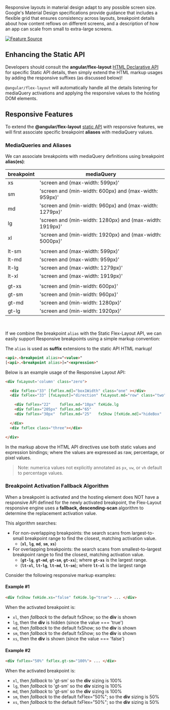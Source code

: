Responsive layouts in material design adapt to any possible screen size. Google's Material Design specifications 
provide guidance that includes a flexible grid that ensures consistency across layouts, breakpoint details about how 
content reflows on different screens, and a description of how an app can scale from small to extra-large screens.

[![Feature Source](http://material-design.storage.googleapis.com/publish/material_v_4/material_ext_publish/0B8olV15J7abPSGFxemFiQVRtb1k/layout_adaptive_breakpoints_01.png)](https://material.io/guidelines/layout/responsive-ui.html)

## Enhancing the Static API

Developers should consult the **angular/flex-layout** 
[HTML Declarative API](https://github.com/angular/flex-layout/wiki/API-Documentation#html-api-declarative) for specific 
Static API details, then simply extend the HTML  markup usages by adding the responsive suffixes (as discussed below)!

`@angular/flex-layout` will automatically handle all the details listening for mediaQuery activations and applying the 
responsive values to the hosting DOM elements.

## Responsive Features

To extend the **@angular/flex-layout** 
[static API](https://github.com/angular/flex-layout/wiki/Declarative-API-Overview) with responsive features, we will 
first associate specific breakpoint **aliases** with mediaQuery values. 

### MediaQueries and Aliases

We can associate breakpoints with mediaQuery definitions using breakpoint **alias(es)**:

| breakpoint | mediaQuery |
|--------|--------|
| xs    | 'screen and (max-width: 599px)'                         |
| sm    | 'screen and (min-width: 600px) and (max-width: 959px)'  |
| md    | 'screen and (min-width: 960px) and (max-width: 1279px)' |
| lg    | 'screen and (min-width: 1280px) and (max-width: 1919px)'|
| xl    | 'screen and (min-width: 1920px) and (max-width: 5000px)'|
|       |                                                         |
| lt-sm | 'screen and (max-width: 599px)'                         |
| lt-md | 'screen and (max-width: 959px)'                         |
| lt-lg | 'screen and (max-width: 1279px)'                        |
| lt-xl | 'screen and (max-width: 1919px)'                        |
|       |                                                         |
| gt-xs | 'screen and (min-width: 600px)'                         |
| gt-sm | 'screen and (min-width: 960px)'                         |
| gt-md | 'screen and (min-width: 1280px)'                        |
| gt-lg | 'screen and (min-width: 1920px)'                        |
<br/>

If we combine the breakpoint `alias` with the Static Flex-Layout API, we can easily support Responsive breakpoints 
using a simple markup convention: 

The `alias` is used as **suffix** extensions to the static API HTML markup!

```html
<api>.<breakpoint alias>="<value>"
[<api>.<breakpoint alias>]="<expression>"
```


Below is an example usage of the Responsive Layout API:

```html
<div fxLayout='column' class="zero">

  <div fxFlex="33" [fxFlex.md]="box1Width" class="one" ></div>
  <div fxFlex="33" [fxLayout]="direction" fxLayout.md="row" class="two">

    <div fxFlex="22"    fxFlex.md="10px" fxHide.lg                       class="two_one"></div>
    <div fxFlex="205px" fxFlex.md="65"                                    class="two_two"></div>
    <div fxFlex="30px"  fxFlex.md="25"   fxShow [fxHide.md]="hideBox"   class="two_three"></div>

  </div>
  <div fxFlex class="three"></div>

</div>
```

In the markup above the HTML API directives use both static values and expression bindings; where the values are 
expressed as raw, percentage, or pixel values.

> Note: numerica values not explicitly annotated as `px`, `vw`, or `vh` default to percentage values.

### Breakpoint Activation Fallback Algorithm

When a breakpoint is activated and the hosting element does NOT have a responsive API defined for the newly activated 
breakpoint, the Flex-Layout responsive engine uses a **fallback, descending-scan** algorithm to determine the 
replacement activation value.

This algorithm searches:

* For non-overlapping breakpoints: the search scans from largest-to-small breakpoint range to find the closest, 
matching activation value.
  * (**`xl`**, **`lg`**, **`md`**, **`sm`**, **`xs`**)
* For overlapping breakpoints: the search scans from smallest-to-largest breakpoint range to find the closest, matching 
activation value.
  * (**`gt-lg`**, **`gt-md`**, **`gt-sm`**, **`gt-xs`**); where **`gt-xs`** is the largest range.
  * (**`lt-xl`**, **`lt-lg`**, **`lt-md`**, **`lt-sm`**); where **`lt-xl`** is the largest range

Consider the following responsive markup examples:

#### Example #1

```html
<div fxShow fxHide.xs="false" fxHide.lg="true"> ... </div>
```

When the activated breakpoint is:

* `xl`, then *fallback* to the default fxShow; so the **div** is shown
* `lg`, then the **div** is hidden (since the value === 'true')
* `md`, then *fallback* to the default fxShow; so the **div** is shown
* `sm`, then *fallback* to the default fxShow; so the **div** is shown
* `xs`, then the **div** is shown (since the value === 'false')

#### Example #2

```html
<div fxFlex="50%" fxFlex.gt-sm="100%"> ... </div>
```

When the activated breakpoint is:

* `xl`, then *fallback* to 'gt-sm' so the **div** sizing is 100%
* `lg`, then *fallback* to 'gt-sm' so the **div** sizing is 100%
* `md`, then *fallback* to 'gt-sm' so the **div** sizing is 100%
* `sm`, then *fallback* to the default fxFlex="50%"; so the **div** sizing is 50% 
* `xs`, then *fallback* to the default fxFlex="50%"; so the **div** sizing is 50% 
